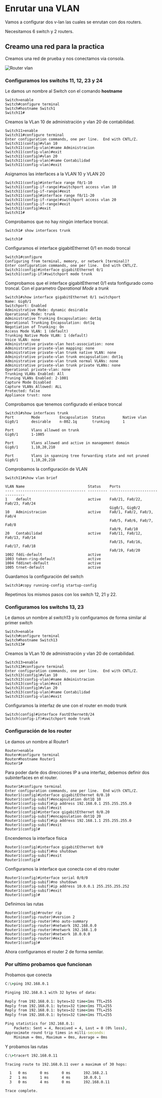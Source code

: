# Enrutar una VLAN

Vamos a configurar dos v-lan las cuales se enrutan con dos routers.

Necesitamos 6 switch y 2 routers.

## Creamo una red para la practica

Creamos una red de prueba y nos conectamos via consola.

![Router vlan](Imagenes/RouterVLan.png)

### Configuramos los switchs 11, 12, 23 y 24

Le damos un nombre al Switch con el comando **hostname**

``` cisco ios
Switch>enable
Switch#configure terminal
Switch#hostname Switch1
Switch11#
```

Creamos la VLan 10 de administración y vlan 20 de contabilidad.

``` cisco ios
Switch11>enable
Switch11#configure terminal
Enter configuration commands, one per line.  End with CNTL/Z.
Switch11(config)#vlan 10
Switch11(config-vlan)#name Administracion
Switch11(config-vlan)#exit
Switch11(config)#vlan 20
Switch11(config-vlan)#name Contabilidad
Switch11(config-vlan)#exit
``` 

Asignamos las interfaces a la VLAN 10 y VLAN 20

``` cisco ios
Switch11(config)#interface range f0/1-10
Switch11(config-if-range)#switchport access vlan 10
Switch11(config-if-range)#exit
Switch11(config)#interface range f0/11-20
Switch11(config-if-range)#switchport access vlan 20
Switch11(config-if-range)#exit
Switch11(config)#exit
Switch11#
``` 

Comprobamos que no hay ningún interface troncal.

``` cisco ios
Switch1# show interfaces trunk

Switch1#
```

Configuramos el interface gigabitEthernet 0/1 en modo troncal

``` cisco ios
Switch1#configure 
Configuring from terminal, memory, or network [terminal]? 
Enter configuration commands, one per line.  End with CNTL/Z.
Switch1(config)#interface gigabitEthernet 0/1
Switch1(config-if)#switchport mode trunk
```

<!-- Se puede configurar la interface con el modo dynamic desirable o mode dynamic auto, para que elija el modo trunk automaticamente.
``` cisco ios
Switch1(config-if)#switchport mode dynamic desirable   
``` -->

Comprobamos que el interface gigabitEthernet 0/1 esta fonfigurado como troncal.
Con el parametro *Operational Mode* a *trunk*


``` cisco ios
Switch1#show interface gigabitEthernet 0/1 switchport 
Name: Gig0/1
Switchport: Enabled
Administrative Mode: dynamic desirable
Operational Mode: trunk
Administrative Trunking Encapsulation: dot1q
Operational Trunking Encapsulation: dot1q
Negotiation of Trunking: On
Access Mode VLAN: 1 (default)
Trunking Native Mode VLAN: 1 (default)
Voice VLAN: none
Administrative private-vlan host-association: none
Administrative private-vlan mapping: none
Administrative private-vlan trunk native VLAN: none
Administrative private-vlan trunk encapsulation: dot1q
Administrative private-vlan trunk normal VLANs: none
Administrative private-vlan trunk private VLANs: none
Operational private-vlan: none
Trunking VLANs Enabled: All
Pruning VLANs Enabled: 2-1001
Capture Mode Disabled
Capture VLANs Allowed: ALL
Protected: false
Appliance trust: none
```

Comprobamos que tenemos configurado el enlace troncal

``` cisco ios
Switch1#show interfaces trunk
Port        Mode         Encapsulation  Status        Native vlan
Gig0/1      desirable    n-802.1q       trunking      1

Port        Vlans allowed on trunk
Gig0/1      1-1005

Port        Vlans allowed and active in management domain
Gig0/1      1,10,20,210

Port        Vlans in spanning tree forwarding state and not pruned
Gig0/1      1,10,20,210
```



Comprobamos la configuración de VLAN

``` cisco ios
Switch11#show vlan brief

VLAN Name                             Status    Ports
---- -------------------------------- --------- -------------------------------
1    default                          active    Fa0/21, Fa0/22, Fa0/23, Fa0/24
                                                Gig0/1, Gig0/2
10   Administracion                   active    Fa0/1, Fa0/2, Fa0/3, Fa0/4
                                                Fa0/5, Fa0/6, Fa0/7, Fa0/8
                                                Fa0/9, Fa0/10
20   Contabilidad                     active    Fa0/11, Fa0/12, Fa0/13, Fa0/14
                                                Fa0/15, Fa0/16, Fa0/17, Fa0/18
                                                Fa0/19, Fa0/20
1002 fddi-default                     active    
1003 token-ring-default               active    
1004 fddinet-default                  active    
1005 trnet-default                    active  
```

Guardamos la configuración del switch

``` cisco ios
Switch1#copy running-config startup-config 
```

Repetimos los mismos pasos con los switch 12, 21 y 22.

### Configuramos los switchs 13, 23

Le damos un nombre al switch13 y lo configuramos de forma similar al primer switch

``` cisco ios
Switch>enable
Switch#configure terminal
Switch#hostname Switch13
Switch13#
```

Creamos la VLan 10 de administración y vlan 20 de contabilidad.

``` cisco ios
Switch13>enable
Switch13#configure terminal
Enter configuration commands, one per line.  End with CNTL/Z.
Switch13(config)#vlan 10
Switch13(config-vlan)#name Administracion
Switch13(config-vlan)#exit
Switch13(config)#vlan 20
Switch13(config-vlan)#name Contabilidad
Switch13(config-vlan)#exit
``` 

Configuramos la interfaz de une con el router en modo trunk

``` cisco ios
Switch(config)#interface FastEthernet0/24
Switch(config-if)#switchport mode trunk
```

### Configuración de los router

Le damos un nombre al Router1

``` cisco ios
Router>enable
Router#configure terminal
Router#hostname Router1
Router1#
```

Para poder darle dos direcciones IP a una interfaz, debemos definir dos subinterfaces en el router.

``` cisco ios
Router1#configure terminal
Enter configuration commands, one per line.  End with CNTL/Z.
Router1(config)#interface gigabitEthernet 0/0.10
Router1(config-subif)#encapsulation dot1Q 10
Router1(config-subif)#ip address 192.168.0.1 255.255.255.0
Router1(config-subif)#exit
Router1(config)#interface gigabitEthernet 0/0.20
Router1(config-subif)#encapsulation dot1Q 20
Router1(config-subif)#ip address 192.168.1.1 255.255.255.0
Router1(config-subif)#exit
Router1(config)#
```

Encendemos la interface fisica

``` cisco ios
Router1(config)#interface gigabitEthernet 0/0
Router1(config-subif)#no shutdown
Router1(config-subif)#exit
Router1(config)#
```

Configuramos la interface que conecta con el otro router

``` cisco ios
Router1(config)#interface serial 0/0/0
Router1(config-subif)#no shutdown
Router1(config-subif)#ip address 10.0.0.1 255.255.255.252
Router1(config-subif)#exit
Router1(config)#
```

Definimos las rutas

``` cisco ios
Router1(config)#router rip
Router1(config-router)#version 2
Router1(config-router)#no auto-summary
Router1(config-router)#network 192.168.0.0
Router1(config-router)#network 192.168.1.0
Router1(config-router)#network 10.0.0.0
Router1(config-router)#exit
Router1(config)#
```

Ahora configuramos el router 2 de forma semilar.


### Por ultimo probamos que funcionan

Probamos que conecta

``` cmd
C:\>ping 192.168.0.1

Pinging 192.168.0.1 with 32 bytes of data:

Reply from 192.168.0.1: bytes=32 time<1ms TTL=255
Reply from 192.168.0.1: bytes=32 time<1ms TTL=255
Reply from 192.168.0.1: bytes=32 time<1ms TTL=255
Reply from 192.168.0.1: bytes=32 time<1ms TTL=255

Ping statistics for 192.168.0.1:
    Packets: Sent = 4, Received = 4, Lost = 0 (0% loss),
Approximate round trip times in milli-seconds:
    Minimum = 0ms, Maximum = 0ms, Average = 0ms

```

Y probamos las rutas

``` cmd
C:\>tracert 192.168.0.11

Tracing route to 192.168.0.11 over a maximum of 30 hops: 

  1   0 ms      0 ms      0 ms      192.168.2.1
  2   1 ms      1 ms      4 ms      10.0.0.1
  3   0 ms      4 ms      0 ms      192.168.0.11

Trace complete.
```